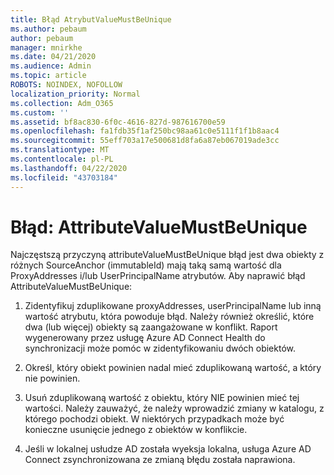 ```yaml
---
title: Błąd AtrybutValueMustBeUnique
ms.author: pebaum
author: pebaum
manager: mnirkhe
ms.date: 04/21/2020
ms.audience: Admin
ms.topic: article
ROBOTS: NOINDEX, NOFOLLOW
localization_priority: Normal
ms.collection: Adm_O365
ms.custom: ''
ms.assetid: bf8ac830-6f0c-4616-827d-987616700e59
ms.openlocfilehash: fa1fdb35f1af250bc98aa61c0e5111f1f1b8aac4
ms.sourcegitcommit: 55eff703a17e500681d8fa6a87eb067019ade3cc
ms.translationtype: MT
ms.contentlocale: pl-PL
ms.lasthandoff: 04/22/2020
ms.locfileid: "43703184"
---
```

# <a name="error-attributevaluemustbeunique"></a>Błąd: AttributeValueMustBeUnique

Najczęstszą przyczyną attributeValueMustBeUnique błąd jest dwa obiekty z różnych SourceAnchor (immutableId) mają taką samą wartość dla ProxyAddresses i/lub UserPrincipalName atrybutów. Aby naprawić błąd AttributeValueMustBeUnique:
  
1. Zidentyfikuj zduplikowane proxyAddresses, userPrincipalName lub inną wartość atrybutu, która powoduje błąd. Należy również określić, które dwa (lub więcej) obiekty są zaangażowane w konflikt. Raport wygenerowany przez usługę Azure AD Connect Health do synchronizacji może pomóc w zidentyfikowaniu dwóch obiektów.
    
2. Określ, który obiekt powinien nadal mieć zduplikowaną wartość, a który nie powinien.
    
3. Usuń zduplikowaną wartość z obiektu, który NIE powinien mieć tej wartości. Należy zauważyć, że należy wprowadzić zmiany w katalogu, z którego pochodzi obiekt. W niektórych przypadkach może być konieczne usunięcie jednego z obiektów w konflikcie.
    
4. Jeśli w lokalnej usłudze AD została wyeksja lokalna, usługa Azure AD Connect zsynchronizowana ze zmianą błędu została naprawiona.
    

